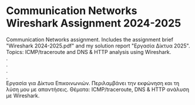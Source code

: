 # Communication Networks Wireshark Assignment 2024-2025
 Communication Networks assignment. Includes the assignment brief "Wireshark 2024-2025.pdf" and my solution report "Εργασία Δίκτυα 2025". Topics: ICMP/traceroute and DNS &amp; HTTP analysis using Wireshark.<br>
.<br>
.<br>
.<br>
.<br>
Εργασία για Δίκτυα Επικοινωνιών. Περιλαμβάνει την εκφώνηση και τη λύση μου με απαντήσεις. Θέματα: ICMP/traceroute, DNS &amp; HTTP ανάλυση με Wireshark.
